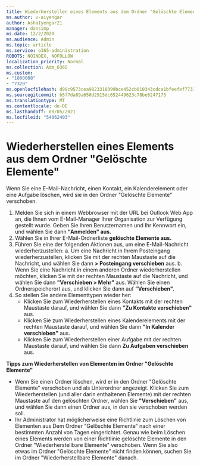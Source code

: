 ```yaml
---
title: Wiederherstellen eines Elements aus dem Ordner "Gelöschte Elemente"
ms.author: v-aiyengar
author: AshaIyengar21
manager: dansimp
ms.date: 12/2/2020
ms.audience: Admin
ms.topic: article
ms.service: o365-administration
ROBOTS: NOINDEX, NOFOLLOW
localization_priority: Normal
ms.collection: Adm_O365
ms.custom:
- "1800008"
- "7320"
ms.openlocfilehash: d90c9573cea9823310399bce452cb010343cdca1bfeefef7733550125b20fffc
ms.sourcegitcommit: b5f7da89a650d2915dc652449623c78be6247175
ms.translationtype: MT
ms.contentlocale: de-DE
ms.lasthandoff: 08/05/2021
ms.locfileid: "54062403"
---
```

# <a name="recover-an-item-from-your-deleted-items-folder"></a>Wiederherstellen eines Elements aus dem Ordner "Gelöschte Elemente"

Wenn Sie eine E-Mail-Nachricht, einen Kontakt, ein Kalenderelement oder eine Aufgabe löschen, wird sie in den Ordner "Gelöschte Elemente" verschoben.

1. Melden Sie sich in einem Webbrowser mit der URL bei Outlook Web App an, die Ihnen vom E-Mail-Manager Ihrer Organisation zur Verfügung gestellt wurde. Geben Sie Ihren Benutzernamen und Ihr Kennwort ein, und wählen Sie dann **"Anmelden" aus.**
1. Wählen Sie in Ihrer E-Mail-Ordnerliste **gelöschte Elemente aus.**
1. Führen Sie eine der folgenden Aktionen aus, um eine E-Mail-Nachricht wiederherzustellen: a. Um eine Nachricht in Ihrem Posteingang wiederherzustellen, klicken Sie mit der rechten Maustaste auf die Nachricht, und wählen Sie dann **> Posteingang verschieben** aus.
    b. Wenn Sie eine Nachricht in einem anderen Ordner wiederherstellen möchten, klicken Sie mit der rechten Maustaste auf die Nachricht, und wählen Sie dann **"Verschieben > Mehr"** aus. Wählen Sie einen Ordnerspeicherort aus, und klicken Sie dann auf **"Verschieben".**
4. So stellen Sie andere Elementtypen wieder her:
    - Klicken Sie zum Wiederherstellen eines Kontakts mit der rechten Maustaste darauf, und wählen Sie dann **"Zu Kontakte verschieben"** aus.
    - Klicken Sie zum Wiederherstellen eines Kalenderelements mit der rechten Maustaste darauf, und wählen Sie dann **"In Kalender verschieben"** aus.
    - Klicken Sie zum Wiederherstellen einer Aufgabe mit der rechten Maustaste darauf, und wählen Sie dann **Zu Aufgaben verschieben** aus.

**Tipps zum Wiederherstellen von Elementen im Ordner "Gelöschte Elemente"**

- Wenn Sie einen Ordner löschen, wird er in den Ordner "Gelöschte Elemente" verschoben und als Unterordner angezeigt. Klicken Sie zum Wiederherstellen (und aller darin enthaltenen Elemente) mit der rechten Maustaste auf den gelöschten Ordner, wählen Sie **"Verschieben"** aus, und wählen Sie dann einen Ordner aus, in den sie verschoben werden soll.
- Ihr Administrator hat möglicherweise eine Richtlinie zum Löschen von Elementen aus Dem Ordner "Gelöschte Elemente" nach einer bestimmten Anzahl von Tagen eingerichtet. Genau wie beim Löschen eines Elements werden von einer Richtlinie gelöschte Elemente in den Ordner "Wiederherstellbare Elemente" verschoben. Wenn Sie also etwas im Ordner "Gelöschte Elemente" nicht finden können, suchen Sie im Ordner "Wiederherstellbare Elemente" danach.
